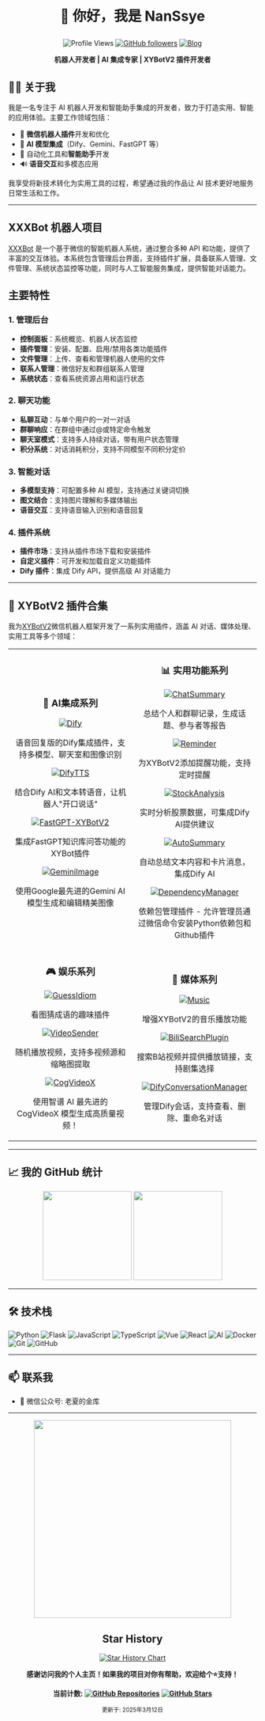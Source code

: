 # <p align="center">👋 你好，我是 NanSsye</p>

<div align="center">
  
![Profile Views](https://komarev.com/ghpvc/?username=NanSsye&color=blue)
[![GitHub followers](https://img.shields.io/github/followers/NanSsye?label=关注&style=social)](https://github.com/NanSsye)
[![Blog](https://img.shields.io/badge/博客-NanSsye的小站-orange?style=flat-square&logo=blogger)](https://nansye.com)

</div>

<p align="center">

</p>

<div align="center">

**机器人开发者 | AI 集成专家 | XYBotV2 插件开发者**

</div>

## 🧑‍💻 关于我

我是一名专注于 AI 机器人开发和智能助手集成的开发者，致力于打造实用、智能的应用体验。主要工作领域包括：

- 🤖 **微信机器人插件**开发和优化
- 🧠 **AI 模型集成**（Dify、Gemini、FastGPT 等）
- 🎯 自动化工具和**智能助手**开发
- 🔊 **语音交互**和多模态应用

我享受将新技术转化为实用工具的过程，希望通过我的作品让 AI 技术更好地服务日常生活和工作。

---

## XXXBot 机器人项目

[XXXBot](https://github.com/NanSsye/XXXBot/) 是一个基于微信的智能机器人系统，通过整合多种 API 和功能，提供了丰富的交互体验。本系统包含管理后台界面，支持插件扩展，具备联系人管理、文件管理、系统状态监控等功能，同时与人工智能服务集成，提供智能对话能力。
## 主要特性

### 1. 管理后台

- **控制面板**：系统概览、机器人状态监控
- **插件管理**：安装、配置、启用/禁用各类功能插件
- **文件管理**：上传、查看和管理机器人使用的文件
- **联系人管理**：微信好友和群组联系人管理
- **系统状态**：查看系统资源占用和运行状态

### 2. 聊天功能

- **私聊互动**：与单个用户的一对一对话
- **群聊响应**：在群组中通过@或特定命令触发
- **聊天室模式**：支持多人持续对话，带有用户状态管理
- **积分系统**：对话消耗积分，支持不同模型不同积分定价

### 3. 智能对话

- **多模型支持**：可配置多种 AI 模型，支持通过关键词切换
- **图文结合**：支持图片理解和多媒体输出
- **语音交互**：支持语音输入识别和语音回复

### 4. 插件系统

- **插件市场**：支持从插件市场下载和安装插件
- **自定义插件**：可开发和加载自定义功能插件
- **Dify 插件**：集成 Dify API，提供高级 AI 对话能力

---

## 🌟 XYBotV2 插件合集

我为[XYBotV2](https://github.com/XYBotV2)微信机器人框架开发了一系列实用插件，涵盖 AI 对话、媒体处理、实用工具等多个领域：

<table>
<tr>
<td align="center" width="50%">
  
### 🧠 AI集成系列

<a href="https://github.com/NanSsye/Dify">
  <img src="https://img.shields.io/github/stars/NanSsye/Dify?style=flat-square&label=Dify&color=blue&logo=github" alt="Dify" />
</a>
<p>语音回复版的Dify集成插件，支持多模型、聊天室和图像识别</p>

<a href="https://github.com/NanSsye/DifyTTS">
  <img src="https://img.shields.io/github/stars/NanSsye/DifyTTS?style=flat-square&label=DifyTTS&color=green&logo=github" alt="DifyTTS" />
</a>
<p>结合Dify AI和文本转语音，让机器人"开口说话"</p>

<a href="https://github.com/NanSsye/FastGPT-XYBotV2">
  <img src="https://img.shields.io/github/stars/NanSsye/FastGPT-XYBotV2?style=flat-square&label=FastGPT集成&color=orange&logo=github" alt="FastGPT-XYBotV2" />
</a>
<p>集成FastGPT知识库问答功能的XYBot插件</p>

<a href="https://github.com/NanSsye/GeminiImage">
  <img src="https://img.shields.io/github/stars/NanSsye/GeminiImage?style=flat-square&label=GeminiImage&color=purple&logo=github" alt="GeminiImage" />
</a>
<p>使用Google最先进的Gemini AI模型生成和编辑精美图像</p>

</td>
<td align="center" width="50%">

### 📊 实用功能系列

<a href="https://github.com/NanSsye/ChatSummary">
  <img src="https://img.shields.io/github/stars/NanSsye/ChatSummary?style=flat-square&label=ChatSummary&color=blue&logo=github" alt="ChatSummary" />
</a>
<p>总结个人和群聊记录，生成话题、参与者等报告 </p>

<a href="https://github.com/NanSsye/Reminder">
  <img src="https://img.shields.io/github/stars/NanSsye/Reminder?style=flat-square&label=Reminder&color=green&logo=github" alt="Reminder" />
</a>
<p>为XYBotV2添加提醒功能，支持定时提醒 </p>

<a href="https://github.com/NanSsye/StockAnalysis">
  <img src="https://img.shields.io/github/stars/NanSsye/StockAnalysis?style=flat-square&label=StockAnalysis&color=red&logo=github" alt="StockAnalysis" />
</a>
<p>实时分析股票数据，可集成Dify AI提供建议</p>

<a href="https://github.com/NanSsye/AutoSummary">
  <img src="https://img.shields.io/github/stars/NanSsye/AutoSummary?style=flat-square&label=AutoSummary&color=yellow&logo=github" alt="AutoSummary" />
</a>
<p>自动总结文本内容和卡片消息，集成Dify AI</p>

<a href="https://github.com/NanSsye/DependencyManager">
  <img src="https://img.shields.io/github/stars/NanSsye/DependencyManager?style=flat-square&label=DependencyManager&color=yellow&logo=github" alt="DependencyManager" />
</a>
<p>依赖包管理插件 - 允许管理员通过微信命令安装Python依赖包和Github插件</p>

</td>
</tr>
<tr>
<td align="center">

### 🎮 娱乐系列

<a href="https://github.com/NanSsye/GuessIdiom">
  <img src="https://img.shields.io/github/stars/NanSsye/GuessIdiom?style=flat-square&label=GuessIdiom&color=blue&logo=github" alt="GuessIdiom" />
</a>
<p>看图猜成语的趣味插件 </p>

<a href="https://github.com/NanSsye/VideoSender">
  <img src="https://img.shields.io/github/stars/NanSsye/VideoSender?style=flat-square&label=VideoSender&color=purple&logo=github" alt="VideoSender" />
</a>
<p>随机播放视频，支持多视频源和缩略图提取 </p>

<a href="https://github.com/NanSsye/CogVideoX">
  <img src="https://img.shields.io/github/stars/NanSsye/CogVideoX?style=flat-square&label=CogVideoX&color=blue&logo=github" alt="CogVideoX" />
</a>
<p>使用智谱 AI 最先进的 CogVideoX 模型生成高质量视频！ </p>

</td>
<td align="center">

### 🎵 媒体系列

<a href="https://github.com/NanSsye/Music">
  <img src="https://img.shields.io/github/stars/NanSsye/Music?style=flat-square&label=Music&color=green&logo=github" alt="Music" />
</a>
<p>增强XYBotV2的音乐播放功能 </p>

<a href="https://github.com/NanSsye/BiliSearchPlugin">
  <img src="https://img.shields.io/github/stars/NanSsye/BiliSearchPlugin?style=flat-square&label=BiliSearchPlugin&color=pink&logo=github" alt="BiliSearchPlugin" />
</a>
<p>搜索B站视频并提供播放链接，支持剧集选择 </p>

<a href="https://github.com/NanSsye/DifyConversationManager">
  <img src="https://img.shields.io/github/stars/NanSsye/DifyConversationManager?style=flat-square&label=DifyConversationManager&color=teal&logo=github" alt="DifyConversationManager" />
</a>
<p>管理Dify会话，支持查看、删除、重命名对话</p>

</td>
</tr>
</table>

---

## 📈 我的 GitHub 统计

<div align="center">
  <img src="https://github-readme-stats.vercel.app/api?username=NanSsye&show_icons=true&theme=radical&include_all_commits=true&count_private=true" height="180em"/>
  <img src="https://github-readme-stats.vercel.app/api/top-langs/?username=NanSsye&layout=compact&langs_count=7&theme=radical" height="180em"/>
</div>

---

## 🛠️ 技术栈

![Python](https://img.shields.io/badge/-Python-black?style=flat-square&logo=Python)
![Flask](https://img.shields.io/badge/-Flask-black?style=flat-square&logo=Flask)
![JavaScript](https://img.shields.io/badge/-JavaScript-black?style=flat-square&logo=javascript)
![TypeScript](https://img.shields.io/badge/-TypeScript-black?style=flat-square&logo=typescript)
![Vue](https://img.shields.io/badge/-Vue-black?style=flat-square&logo=vue.js)
![React](https://img.shields.io/badge/-React-black?style=flat-square&logo=react)
![AI](https://img.shields.io/badge/-AI-black?style=flat-square&logo=tensorflow)
![Docker](https://img.shields.io/badge/-Docker-black?style=flat-square&logo=docker)
![Git](https://img.shields.io/badge/-Git-black?style=flat-square&logo=git)
![GitHub](https://img.shields.io/badge/-GitHub-black?style=flat-square&logo=github)

---

## 📫 联系我

- 💬 微信公众号: 老夏的金库

---

<div align="center">
  
<img src="https://github.com/user-attachments/assets/a2627960-69d8-400d-903c-309dbeadf125" width="400">

</div>

<div align="center">
  
## Star History

[![Star History Chart](https://api.star-history.com/svg?repos=NanSsye/Dify,NanSsye/ChatSummary,NanSsye/Music&type=Date)](https://www.star-history.com/#NanSsye/Dify&NanSsye/ChatSummary&NanSsye/Music&Date)

</div>

<div align="center">
  
  **感谢访问我的个人主页！如果我的项目对你有帮助，欢迎给个⭐支持！**
  
  **当前计数: [![GitHub Repositories](https://img.shields.io/badge/仓库-13个-blue?style=flat-square&logo=github)](https://github.com/NanSsye?tab=repositories) [![GitHub Stars](https://img.shields.io/badge/获得⭐-38+-yellow?style=flat-square&logo=github)](https://github.com/NanSsye)**
  
</div>

<div align="center">
  <sub>更新于: 2025年3月12日</sub>
</div>
